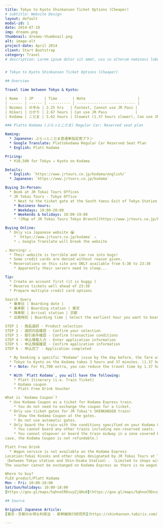 ```yaml
---
title: Tokyo to Kyoto Shinkansen Ticket Options (Cheaper)
# subtitle: Website Design
layout: default
modal-id: 1
date: 2014-07-18
img: dreams.png
thumbnail: dreams-thumbnail.png
alt: image-alt
project-date: April 2014
client: Start Bootstrap
category: Travel
# description: Lorem ipsum dolor sit amet, usu cu alterum nominavi lobortis. At duo novum diceret. Tantas apeirian vix et, usu sanctus postulant inciderint ut, populo diceret necessitatibus in vim. Cu eum dicam feugiat noluisse.


# Tokyo to Kyoto Shinkansen Ticket Options (Cheaper)

## Overview

Travel time between Tokyo & Kyoto:

| Name   | JP     | Time       | Note                        |
| ------ | ------ | ---------- | --------------------------- |
| Nozmoi | のぞみ | 2.25 hrs   | Fastest, Cannot use JR Pass |
| Hikari | ひかり | 2.67 hours | Can use JR Pass             |
| Kodama | こだま | 3.62 hours | Slowest (1.37 hours slower), Can use JR Pass    |

### Platto Kodama (ぷらっとこだま) Regular Car; Reserved seat plan

Naming:
  * Japanese: ぷらっとこだま普通車指定席プラン
  * Google Translate: Plattokodama Regular Car Reserved Seat Plan
  * English: Platt Kodama

Pricing:
  * ¥10,500 for Tokyo ⇔ Kyoto on Kodama

Details:
  * English: `https://www.jrtours.co.jp/kodama/english/`
  * Japanese: `https://www.jrtours.co.jp/kodama`

Buying In-Person:
  * Book at JR Tokai Tours Offices
  * JR Tokai Tours - Tokyo Office
    * Next to the ticket gate at the South Yaesu Exit of Tokyo Station
    * Business hours:
    * Weekdays: 10:00-20:00
    * Weekends & holidays: 10:00-19:00
    * ![Map of JR Tokai Tours Tokyo Branch](https://www.jrtours.co.jp/kodama/english/images/im_location01_l.gif)

Buying Online:
  * Only via Japanese website 😭
    * `https://www.jrtours.co.jp/kodama` ⚠️
    * ⚠️ Google Translate will break the website

⚠️ Warning! ⚠️
  * Their website is terrible and can run into bugs!
  * Some credit cards are denied without reason given.
  * Reservations on this site are ONLY available from 5:30 to 23:30
    * Apparently their servers need to sleep...

Tip:
  * Create an account first (it is buggy )
  * Reserve tickets well ahead of 23:30
  * Prepare multiple credit card options

Search Query
  * 乗車日 | Boarding date |
  * 乗車駅 | Boarding station | 東京
  * 降車駅 | Arrival station | 京都
  * 出発時刻 | Boarding time | Select the earliest hour you want to board

STEP 1 - 商品選択 - Product selection
STEP 2 - 選択内容確認 - Confirm your selection
STEP 3 - 取引条件確認 - Confirm transaction conditions
STEP 4 - 申込情報入力 - Enter application information
STEP 5 - 申込情報確認 - Confirm application information
STEP 6 - 申込完了 - Application completed

  * By booking a specific "Kodama" issue by the day before, the fare will be significantly cheaper than the regular fare.
  * Tokyo to Kyoto on the Kodama takes 3 hours and 37 minutes. (1.37 hours slower than Nozomi)
  * ⚡️ Note: For ¥1,700 extra, you can reduce the travel time by 1.37 hours by selecting

  * With `Platt Kodama`, you will have the following:
    * Platt Itinerary (i.e. Train Ticket)
    * Kodama coupon
    * Platt Free Drink Voucher

What is `Kodama Coupon`?
  * Use Kodama Coupon as a ticket for Kodama Express train.
    * You do not need to exchange the coupon for a ticket.
  * Only use ticket gates for JR Tokai's SHINKANSEN train!
    * Show the Kodama Coupon at the gates.
    * Do not use automatic gates.
  * Only board the train with the conditions specified on your Kodama Coupon regarding the effective date /zone / train and reserved seat.
    * You cannot board any other trains including non-reserved seats.
    * You cannot stopover or board the train midway in a zone covered by your Kodama Coupon. If you do so, you will be required to purchase extra ticket / special express ticket from the station of departure.（in this
case, the Kodama Coupon is not refundable.）

Platt Free Drink
  * Wagon service is not available on the Kodama Express
Location:Tokai Kiosks and other shops designated by JR Tokai Tours at Tokaido Shinkansen Stations
（between Tokyo station and Shin-Osaka Station）. （Limited to shops with the sticker like this 　　　）
The voucher cannot be exchanged on Kodama Express as there is no wagon service.

Where to buy?
FLEX product/Platt Kodama
Mon - Fri: 10:00-18:00
Sat/Sun/holidays: 10:00-18:00
[https://goo.gl/maps/5qhnoCRDsuyZjQHu8](https://goo.gl/maps/5qhnoCRDsuyZjQHu8)

## Source

Original Japanese Article:  
[東京・京都のお得な利用法 - 新幹線旅行研究所](https://shinkansen.tabiris.com/tokyo_kyoto.html)

---
```

